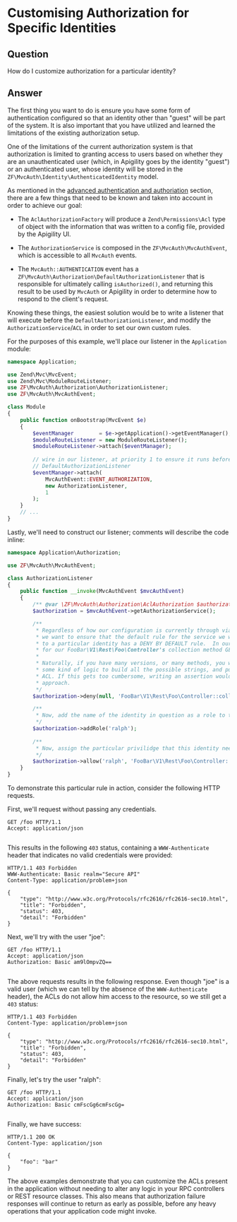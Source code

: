Customising Authorization for Specific Identities
=================================================

Question
--------

How do I customize authorization for a particular identity?

Answer
------

The first thing you want to do is ensure you have some form of authentication configured so that an
identity other than "guest" will be part of the system.  It is also important that you have utilized
and learned the limitations of the existing authorization setup.

One of the limitations of the current authorization system is that authorization is limited to
granting access to users based on whether they are an unauthenticated user (which, in Apigility
goes by the identity "guest") or an authenticated user, whose identity will be stored in the
`ZF\MvcAuth\Identity\AuthenticatedIdentity` model.

As mentioned in the [advanced authentication and authoriation](/auth/advanced.md) section, there are
a few things that need to be known and taken into account in order to achieve our goal:

* The `AclAuthorizationFactory` will produce a `Zend\Permissions\Acl` type of object with the
  information that was written to a config file, provided by the Apigility UI.

* The `AuthorizationService` is composed in the `ZF\MvcAuth\MvcAuthEvent`, which is accessible to 
  all `MvcAuth` events.
  
* The `MvcAuth::AUTHENTICATION` event has a `ZF\MvcAuth\Authorization\DefaultAuthorizationListener`
  that is responsible for ultimately calling `isAuthorized()`, and returning this result to be
  used by `MvcAuth` or Apigility in order to determine how to respond to the client's request.

Knowing these things, the easiest solution would be to write a listener that will execute before
the `DefaultAuthorizationListener`, and modify the `AuthorizationService`/`ACL` in order to set our
own custom rules.

For the purposes of this example, we'll place our listener in the `Application` module:

```php
namespace Application;

use Zend\Mvc\MvcEvent;
use Zend\Mvc\ModuleRouteListener;
use ZF\MvcAuth\Authorization\AuthorizationListener;
use ZF\MvcAuth\MvcAuthEvent;

class Module
{
    public function onBootstrap(MvcEvent $e)
    {
        $eventManager        = $e->getApplication()->getEventManager();
        $moduleRouteListener = new ModuleRouteListener();
        $moduleRouteListener->attach($eventManager);
        
        // wire in our listener, at priority 1 to ensure it runs before the
        // DefaultAuthorizationListener
        $eventManager->attach(
            MvcAuthEvent::EVENT_AUTHORIZATION,
            new AuthorizationListener,
            1
        );
    }
    // ...
}
```

Lastly, we'll need to construct our listener; comments will describe the code inline:

```php
namespace Application\Authorization;

use ZF\MvcAuth\MvcAuthEvent;

class AuthorizationListener
{
    public function __invoke(MvcAuthEvent $mvcAuthEvent)
    {
        /** @var \ZF\MvcAuth\Authorization\AclAuthorization $authorization */
        $authorization = $mvcAuthEvent->getAuthorizationService();

        /**
         * Regardless of how our configuration is currently through via the Apigility UI,
         * we want to ensure that the default rule for the service we want to give access
         * to a particular identity has a DENY BY DEFAULT rule.  In our case, it will be
         * for our FooBar\V1\Rest\Foo\Controller's collection method GET.
         *
         * Naturally, if you have many versions, or many methods, you would want to build
         * some kind of logic to build all the possible strings, and push these into the
         * ACL. If this gets too cumbersome, writing an assertion would be the next best
         * approach.
         */
        $authorization->deny(null, 'FooBar\V1\Rest\Foo\Controller::collection', 'GET');

        /**
         * Now, add the name of the identity in question as a role to the ACL
         */
        $authorization->addRole('ralph');
        
        /**
         * Now, assign the particular privilidge that this identity needs.
         */
        $authorization->allow('ralph', 'FooBar\V1\Rest\Foo\Controller::collection', 'GET');
    }
}

```

To demonstrate this particular rule in action, consider the following HTTP requests.

First, we'll request without passing any credentials.

```HTTP
GET /foo HTTP/1.1
Accept: application/json


```

This results in the following `403` status, containing a `WWW-Authenticate` header that indicates no
valid credentials were provided:

```HTTP
HTTP/1.1 403 Forbidden
WWW-Authenticate: Basic realm="Secure API"
Content-Type: application/problem+json

{
    "type": "http://www.w3c.org/Protocols/rfc2616/rfc2616-sec10.html",
    "title": "Forbidden",
    "status": 403,
    "detail": "Forbidden"
}
```

Next, we'll try with the user "joe":

```HTTP
GET /foo HTTP/1.1
Accept: application/json
Authorization: Basic am9lOmpvZQ==


```

The above requests results in the following response. Even though "joe" is a valid user (which we
can tell by the absence of the `WWW-Authenticate` header), the ACLs do not allow him access to the
resource, so we still get a `403` status:

```HTTP
HTTP/1.1 403 Forbidden
Content-Type: application/problem+json

{
    "type": "http://www.w3c.org/Protocols/rfc2616/rfc2616-sec10.html",
    "title": "Forbidden",
    "status": 403,
    "detail": "Forbidden"
}
```

Finally, let's try the user "ralph":

```HTTP
GET /foo HTTP/1.1
Accept: application/json
Authorization: Basic cmFscGg6cmFscGg=


```

Finally, we have success:

```HTTP
HTTP/1.1 200 OK
Content-Type: application/json

{
    "foo": "bar"
}
```

The above examples demonstrate that you can customize the ACLs present in the application without
needing to alter any logic in your RPC controllers or REST resource classes. This also means that
authorization failure responses will continue to return as early as possible, before any heavy
operations that your application code might invoke.
